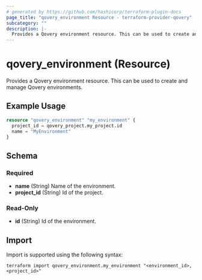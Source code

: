 ```yaml
---
# generated by https://github.com/hashicorp/terraform-plugin-docs
page_title: "qovery_environment Resource - terraform-provider-qovery"
subcategory: ""
description: |-
  Provides a Qovery environment resource. This can be used to create and manage Qovery environments.
---
```


# qovery_environment (Resource)

Provides a Qovery environment resource. This can be used to create and manage Qovery environments.

## Example Usage

```terraform
resource "qovery_environment" "my_environment" {
  project_id = qovery_project.my_project.id
  name = "MyEnvironment"
}
```

<!-- schema generated by tfplugindocs -->
## Schema

### Required

- **name** (String) Name of the environment.
- **project_id** (String) Id of the project.

### Read-Only

- **id** (String) Id of the environment.

## Import

Import is supported using the following syntax:

```shell
terraform import qovery_environment.my_environment "<environment_id>,<project_id>"
```
